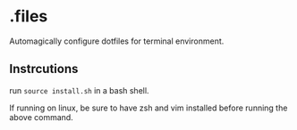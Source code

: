 # .files
Automagically configure dotfiles for terminal environment.

## Instrcutions
run `source install.sh` in a bash shell.

If running on linux, be sure to have zsh and vim installed before running the above command.
